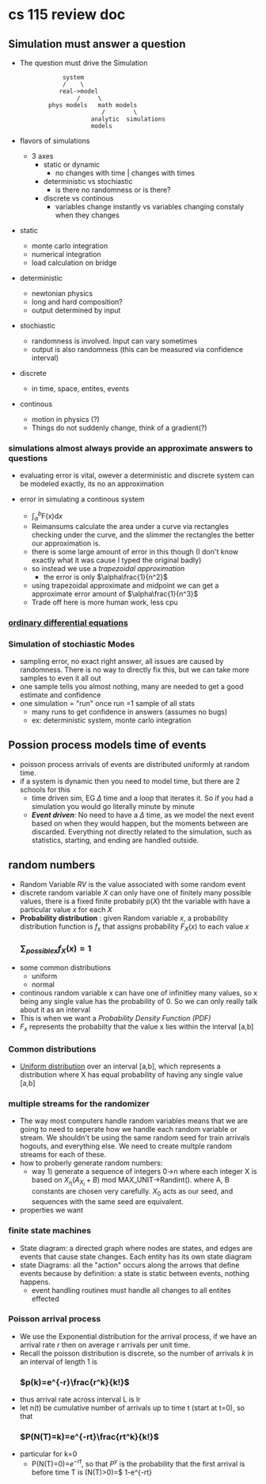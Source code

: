 # cs 115 review doc
## **Simulation must answer a question**
  - The question must drive the Simulation  
                  
                    system
                    /    \
                   real->model
                        /     \ 
                phys models   math models
                               /        \
                            analytic  simulations
                            models  
- flavors of simulations
    - 3 axes
        - static or dynamic
            - no changes with time | changes with times
        - deterministic vs stochiastic
            - is there no randomness or is there?
        - discrete vs continous 
            - variables change instantly vs variables changing constaly when they changes
- static   
    - monte carlo integration
    - numerical integration
    - load calculation on bridge
- deterministic
    - newtonian physics
    - long and hard composition?
    - output determined by input
- stochiastic   
    - randomness is involved. Input can vary sometimes
    - output is also randomness (this can be measured via confidence interval)
- discrete
    - in time, space, entites, events
- continous
    - motion in physics (?)
    - Things do not suddenly change, think of a gradient(?)

### simulations almost always provide an approximate answers to questions
- evaluating error is vital, owever a deterministic and discrete system can be modeled exactly, its no an approximation

- error in simulating a continous system
    - $\int_a^b \mathrm{F(x)}\mathrm{d}x$ 
    - Reimansums calculate the area under a curve via rectangles checking under the curve, and the slimmer the rectangles the better our approximation is.
    - there is some large amount of error in this though (I don't know exactly what it was cause I typed the original badly)
    - so instead we use a *trapezoidal approximation* 
        - the error is only $\alpha\frac{1}{n^2}$
    - using trapezoidal approximate and midpoint we can get a approximate error amount of $\alpha\frac{1}{n^3}$
    - Trade off here is more human work, less cpu

### [ordinary differential equations](https://en.wikipedia.org/wiki/Ordinary_differential_equation)

### Simulation of stochiastic Modes
 - sampling error, no exact right answer, all issues are caused by randomness. There is no way to directly fix this, but we can take more samples to even it all out
 - one sample tells you almost nothing, many are needed to get a good estimate and confidence
 - one simulation = "run" once run =1 sample of all stats
    - many runs to get confidence in answers (assumes no bugs)
    - ex: deterministic system, monte carlo integration

## Possion process models time of events
 - poisson process arrivals of events are distributed uniformly at random time.
 - if a system is dynamic then you need to model time, but there are 2 schools for this
    -  time driven sim, EG $\Delta$ time and a loop that iterates it. So if you had a simulation you would go literally minute by minute
    - ***Event driven***: No need to have a $\Delta$ time, as we model the next event based on when they would happen, but the moments between are discarded. Everything not directly related to the simulation, such as statistics, starting, and ending are handled outside.
## random numbers
 - Random Variable *RV* is the value associated with some random event
 - discrete random variable *X* can only have one of finitely many possible values, there is a fixed finite probabily p(*X*) tht the variable with have a particular value *x* for each *X* 
 - **Probability distribution** : given Random variable *x*, a probability distribution function is $f_x$ that assigns probability $F_X(x)$ to each value *x*
    ### $\sum_{possible x}{f_X(x)}=1$
- some common distributions 
    - uniform 
    - normal
- continous random variable x can have one of infinitley many values, so x being any single value has the probability of 0. So we can only really talk about it as an interval
- This is when we want a *Probability Density Function (PDF)* 
- $F_x$ represents the probabilty that the value x lies within the interval [a,b]

### Common distributions
 - [Uniform distribution](https://en.wikipedia.org/wiki/Uniform_distribution_(continuous)) over an interval [a,b], which represents a distribution where X has equal probability of having any single value [a,b]

### multiple streams for the randomizer
 - The way most computers handle random variables means that we are going to need to seperate how we handle each random variable or stream. We shouldn't be using the same random seed for train arrivals hogouts, and everything else. We need to create multple random streams for each of these.
 - how to proberly generate random numbers:
    - way 1) generate a sequence of integers 0->n where each integer X is based on $X_{i_1}(A_{X_i}+B)$ mod MAX_UNIT->Randint(). where A, B constants are chosen very carefully. $X_0$ acts as our seed, and sequences with the same seed are equivalent.
- properties we want
 ### finite state machines
 - State diagram: a directed graph where nodes are states, and edges are events that cause state changes. Each entity has its own state diagram
 - state Diagrams: all the "action" occurs along the arrows that define events because by definition: a state is static between events, nothing happens.
    - event handling routines must handle all changes to all entites effected
### Poisson arrival process 
- We use the Exponential distribution for the arrival process, if we have an arrival rate *r* then on average r arrivals per unit time.
- Recall the poisson distribution is discrete, so the number of arrivals *k* in an interval of length 1 is 
    ### $p(k)=e^{-r}\frac{r^k}{k!}$
- thus arrival rate across interval L is lr 
- let n(t) be cumulative number of arrivals up to time t (start at t=0), so that 
    ### $P(N(T)=k)=e^{-rt}\frac{rt^k}{k!}$
- particular for k=0
    - P(N(T)=0)=$e^{-rt}$, so that $P^y$ is the probability that the first arrival is before time T is (N(T)>0)=$ 1-e^{-rt}

